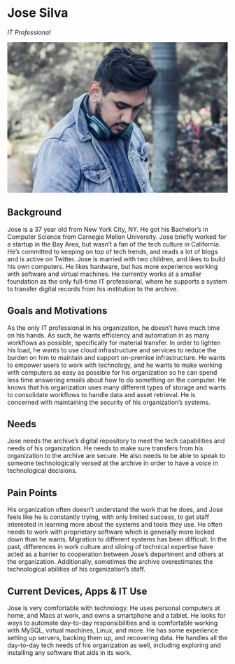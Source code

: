 # Jose Silva

_IT Professional_

![persona image](img/jose-silva.jpg)

## Background

Jose is a 37 year old from New York City, NY. He got his Bachelor’s in Computer Science from Carnegie Mellon University. Jose briefly worked for a startup in the Bay Area, but wasn’t a fan of the tech culture in California. He’s committed to keeping on top of tech trends, and reads a lot of blogs and is active on Twitter. Jose is married with two children, and likes to build his own computers. He likes hardware, but has more experience working with software and virtual machines. He currently works at a smaller foundation as the only full-time IT professional, where he supports a system to transfer digital records from his institution to the archive.

## Goals and Motivations

As the only IT professional in his organization, he doesn’t have much time on his hands. As such, he wants efficiency and automation in as many workflows as possible, specifically for material transfer. In order to lighten his load, he wants to use cloud infrastructure and services to reduce the burden on him to maintain and support on-premise infrastructure. He wants to empower users to work with technology, and he wants to make working with computers as easy as possible for his organization so he can spend less time answering emails about how to do something on the computer. He knows that his organization uses many different types of storage and wants to consolidate workflows to handle data and asset retrieval. He is concerned with maintaining the security of his organization’s systems.

## Needs

Jose needs the archive’s digital repository to meet the tech capabilities and needs of his organization. He needs to make sure transfers from his organization to the archive are secure. He also needs to be able to speak to someone technologically versed at the archive in order to have a voice in technological decisions.

## Pain Points

His organization often doesn’t understand the work that he does, and Jose feels like he is constantly trying, with only limited success, to get staff interested in learning more about the systems and tools they use. He often needs to work with proprietary software which is generally more locked down than he wants. Migration to different systems has been difficult. In the past, differences in work culture and siloing of technical expertise have acted as a barrier to cooperation between Jose’s department and others at the organization. Additionally, sometimes the archive overestimates the technological abilities of his organization’s staff.

## Current Devices, Apps & IT Use

Jose is very comfortable with technology. He uses personal computers at home, and Macs at work, and owns a smartphone and a tablet. He looks for ways to automate day-to-day responsibilities and is comfortable working with MySQL, virtual machines, Linux, and more. He has some experience setting up servers, backing them up, and recovering data. He handles all the day-to-day tech needs of his organization as well, including exploring and installing any software that aids in its work.
